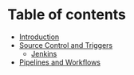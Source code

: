 # Table of contents

* [Introduction](README.md)
* [Source Control and Triggers](untitled-1/README.md)
  * [Jenkins](untitled-1/jenkins.md)
* [Pipelines and Workflows](pipelines-and-workflows.md)

